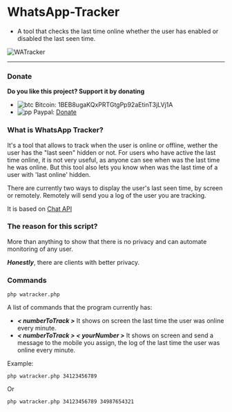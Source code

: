 WhatsApp-Tracker
================

- A tool that checks the last time online whether the user has enabled or disabled the last seen time.

![WATracker](http://cl.ly/image/1P331F2S3q0b/watracker.png)


----------

### Donate

**Do you like this project? Support it by donating**
- ![btc](https://camo.githubusercontent.com/4bc31b03fc4026aa2f14e09c25c09b81e06d5e71/687474703a2f2f7777772e6d6f6e747265616c626974636f696e2e636f6d2f696d672f66617669636f6e2e69636f) Bitcoin: 1BEB8ugaKQxPRTGtgPp92aEtinT3jLVj1A
- ![pp](https://raw.githubusercontent.com/reek/anti-adblock-killer/gh-pages/images/paypal.png) Paypal: [Donate](https://www.paypal.com/cgi-bin/webscr?cmd=_s-xclick&hosted_button_id=R9J2UVKUP8X8S)

### What is WhatsApp Tracker?

It's a tool that allows to track when the user is online or offline, wether the user has the "last seen" hidden or not. For users who have active the last time online, it is not very useful, as anyone can see when was the last time he was online. But this tool also lets you know when was the last time of a user with 'last online' hidden.

There are currently two ways to display the user's last seen time, by screen or remotely. Remotely will send you a log of the user you are tracking.

It is based on [Chat API](https://github.com/mgp25/Chat-API)


### The reason for this script?

More than anything to show that there is no privacy and can automate monitoring of any user.

***Honestly***, there are clients with better privacy.

### Commands

```
php watracker.php
```

A list of commands that the program currently has:

- ***< numberToTrack >*** It shows on screen the last time the user was online every minute. 
- ***< numberToTrack > < yourNumber >*** It shows on screen and send a message to the mobile you assign, the log of the last time the user was online every minute.

Example:
```
php watracker.php 34123456789
```

Or

```
php watracker.php 34123456789 34987654321
```

